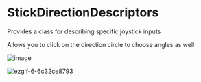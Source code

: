 # StickDirectionDescriptors
 Provides a class for describing specific joystick inputs

 Allows you to click on the direction circle to choose angles as well
 
![image](https://github.com/chloelcdev/StickDirectionDescriptors/assets/734133/372f1047-317f-490a-9254-ac568818782b)

![ezgif-6-6c32ce8793](https://github.com/chloelcdev/StickDirectionDescriptors/assets/734133/f5adee01-f157-428e-89f7-ba35e9c0a93b)
